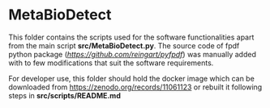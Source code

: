 # MetaBioDetect


This folder contains the scripts used for the software functionalities apart from the main script **src/MetaBioDetect.py**. The source code of fpdf python package (*https://github.com/reingart/pyfpdf*) was manually added with to few modifications that suit the software requirements.


For developer use, this folder should hold the docker image which can be downloaded from https://zenodo.org/records/11061123 or rebuilt it following steps in **src/scripts/README.md**